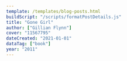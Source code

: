 ```yaml
---
template: /templates/blog-posts.html
buildScript: "/scripts/formatPostDetails.js"
title: "Gone Girl"
author: ["Gillian Flynn"]
cover: "11567795"
dateCreated: "2021-01-01"
dataTag: ["book"]
year: "2011"
---
```

